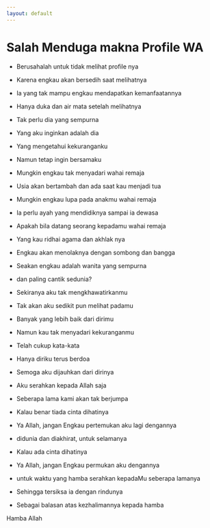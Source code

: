 ```yaml
---
layout: default
---
```


# Salah Menduga makna Profile WA


- Berusahalah untuk tidak melihat profile nya
- Karena engkau akan bersedih saat melihatnya
- Ia yang tak mampu engkau mendapatkan kemanfaatannya
- Hanya duka dan air mata setelah melihatnya

- Tak perlu dia yang sempurna
- Yang aku inginkan adalah dia
- Yang mengetahui kekuranganku
- Namun tetap ingin bersamaku

- Mungkin engkau tak menyadari wahai remaja
- Usia akan bertambah dan ada saat kau menjadi tua
- Mungkin engkau lupa pada anakmu wahai remaja
- Ia perlu ayah yang mendidiknya sampai ia dewasa

- Apakah bila datang seorang kepadamu wahai remaja
- Yang kau ridhai agama dan akhlak nya
- Engkau akan menolaknya dengan sombong dan bangga
- Seakan engkau adalah wanita yang sempurna
- dan paling cantik sedunia?

- Sekiranya aku tak mengkhawatirkanmu
- Tak akan aku sedikit pun melihat padamu
- Banyak yang lebih baik dari dirimu
- Namun kau tak menyadari kekuranganmu

- Telah cukup kata-kata
- Hanya diriku terus berdoa
- Semoga aku dijauhkan dari dirinya
- Aku serahkan kepada Allah saja
- Seberapa lama kami akan tak berjumpa

- Kalau benar tiada cinta dihatinya
- Ya Allah, jangan Engkau pertemukan aku lagi dengannya
- didunia dan diakhirat, untuk selamanya

- Kalau ada cinta dihatinya
- Ya Allah, jangan Engkau permukan aku dengannya
- untuk waktu yang hamba serahkan kepadaMu seberapa lamanya
- Sehingga tersiksa ia dengan rindunya
- Sebagai balasan atas kezhalimannya kepada hamba


Hamba Allah
